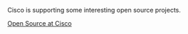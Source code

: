 Cisco is supporting some interesting open source projects.

[Open Source at Cisco](http://opensource.cisco.com/)
